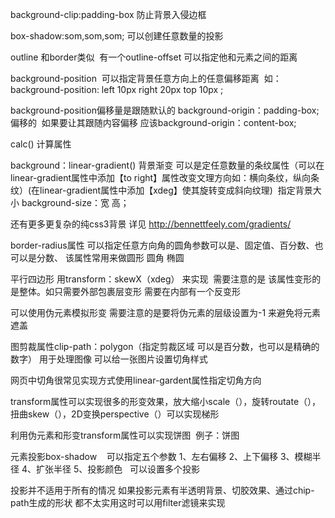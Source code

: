 background-clip:padding-box  防止背景入侵边框

box-shadow:som,som,som; 可以创建任意数量的投影

outline 和border类似  有一个outline-offset 可以指定他和元素之间的距离

background-position  可以指定背景任意方向上的任意偏移距离  如：background-position: left 10px right 20px  top 10px ;

background-position偏移量是跟随默认的 background-origin：padding-box; 偏移的  如果要让其跟随内容偏移 应该background-origin：content-box;

calc() 计算属性 

background：linear-gradient() 背景渐变 可以是定任意数量的条纹属性（可以在linear-gradient属性中添加【to right】属性改变文理方向如：横向条纹，纵向条纹）(在linear-gradient属性中添加【xdeg】使其旋转变成斜向纹理)  指定背景大小 background-size：宽 高；

还有更多更复杂的纯css3背景 详见 http://bennettfeely.com/gradients/

border-radius属性 可以指定任意方向角的圆角参数可以是、固定值、百分数、也可以是分数、 该属性常用来做圆形 圆角 椭圆

平行四边形 用transform：skewX（xdeg） 来实现  需要注意的是 该属性变形的是整体。如只需要外部包裹层变形 需要在内部有一个反变形

可以使用伪元素模拟形变 需要注意的是要将伪元素的层级设置为-1 来避免将元素遮盖

图剪裁属性clip-path：polygon（指定剪裁区域 可以是百分数，也可以是精确的数字） 用于处理图像 可以给一张图片设置切角样式

网页中切角很常见实现方式使用linear-gardent属性指定切角方向  

transform属性可以实现很多的形变效果，放大缩小scale（），旋转routate（），扭曲skew（），2D变换perspective（）可以实现梯形

利用伪元素和形变transform属性可以实现饼图  例子：饼图

元素投影box-shadow    可以指定五个参数 1、左右偏移 2、上下偏移 3、模糊半径 4、扩张半径 5、投影颜色   可以设置多个投影

投影并不适用于所有的情况 如果投影元素有半透明背景、切胶效果、通过chip-path生成的形状 都不太实用这时可以用filter滤镜来实现

